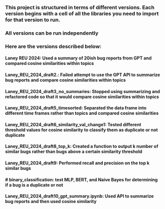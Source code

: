 ### This project is structured in terms of different versions. Each version begins with a cell of all the libraries you need to import for that version to run.
### All versions can be run independently
### Here are the versions described below:
#### Laney REU 2024: Used a summary of 20ish bug reports from GPT and compared cosine similarities within topics
#### Laney_REU_2024_draft2.: Failed attempt to use the GPT API to summarize bug reports and compare cosine similarities within topics
#### Laney_REU_2024_draft3_no_summaries: Stopped using summarizing and refactored code so that it would compare cosine similarities within topics
#### Laney_REU_2024_draft5_timesorted: Separated the data frame into different time frames rather than topics and compared cosine similarities 
#### Laney_REU_2024_draft6_similarity_val_change1: Tested different threshold values for cosine similarity to classify them as duplicate or not duplicate 
#### Laney_REU_2024_draft8_top_k: Created a function to output k number of similar bugs rather than bugs above a certain similarity threshold 
#### Laney_REU_2024_draft9: Performed recall and precision on the top k similar bugs
#### # binary_classification: test MLP, BERT, and Naive Bayes for determining if a bug is a duplicate or not
#### Laney_REU_2024_draft10_gpt_summary.ipynb: Used API to summarize bug reports and then used cosine similarity
